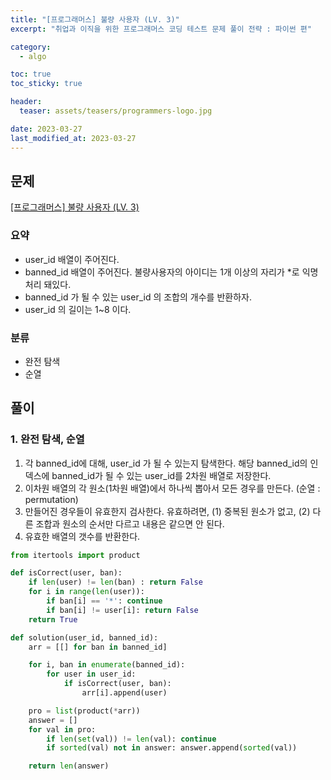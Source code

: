 ```yaml
---
title: "[프로그래머스] 불량 사용자 (LV. 3)"
excerpt: "취업과 이직을 위한 프로그래머스 코딩 테스트 문제 풀이 전략 : 파이썬 편"

category:
  - algo

toc: true
toc_sticky: true

header:
  teaser: assets/teasers/programmers-logo.jpg

date: 2023-03-27
last_modified_at: 2023-03-27
---
```


## 문제

[[프로그래머스] 불량 사용자 (LV. 3) ](https://school.programmers.co.kr/learn/courses/30/lessons/64064)

### 요약

- user_id 배열이 주어진다.
- banned_id 배열이 주어진다. 불량사용자의 아이디는 1개 이상의 자리가 \*로 익명 처리 돼있다.
- banned_id 가 될 수 있는 user_id 의 조합의 개수를 반환하자.
- user_id 의 길이는 1~8 이다.

### 분류

- 완전 탐색
- 순열

## 풀이

### 1. 완전 탐색, 순열

1. 각 banned_id에 대해, user_id 가 될 수 있는지 탐색한다. 해당 banned_id의 인덱스에 banned_id가 될 수 있는 user_id를 2차원 배열로 저장한다.
2. 이차원 배열의 각 원소(1차원 배열)에서 하나씩 뽑아서 모든 경우를 만든다. (순열 : permutation)
3. 만들어진 경우들이 유효한지 검사한다. 유효하려면, (1) 중복된 원소가 없고, (2) 다른 조합과 원소의 순서만 다르고 내용은 같으면 안 된다.
4. 유효한 배열의 갯수를 반환한다.

```python
from itertools import product

def isCorrect(user, ban):
    if len(user) != len(ban) : return False
    for i in range(len(user)):
        if ban[i] == '*': continue
        if ban[i] != user[i]: return False
    return True

def solution(user_id, banned_id):
    arr = [[] for ban in banned_id]

    for i, ban in enumerate(banned_id):
        for user in user_id:
            if isCorrect(user, ban):
                arr[i].append(user)

    pro = list(product(*arr))
    answer = []
    for val in pro:
        if len(set(val)) != len(val): continue
        if sorted(val) not in answer: answer.append(sorted(val))

    return len(answer)
```
